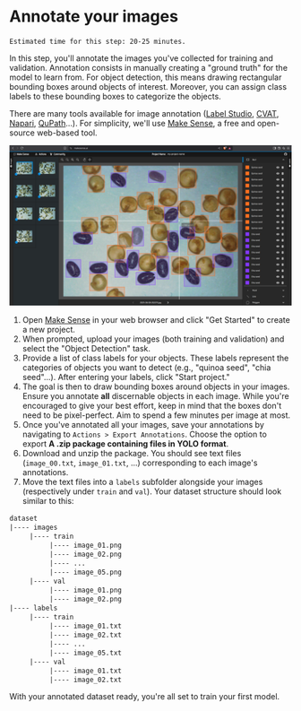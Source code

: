 # Annotate your images

```{margin}
Estimated time for this step: 20-25 minutes.
```

In this step, you'll annotate the images you've collected for training and validation. Annotation consists in manually creating a "ground truth" for the model to learn from. For object detection, this means drawing rectangular bounding boxes around objects of interest. Moreover, you can assign class labels to these bounding boxes to categorize the objects.

There are many tools available for image annotation ([Label Studio](https://github.com/HumanSignal/label-studio), [CVAT](https://github.com/cvat-ai/cvat), [Napari](https://forum.image.sc/t/napari-plugin-for-creating-object-detection-training-data/80622), [QuPath](https://gitlab.com/epfl-center-for-imaging/qupath-yolo-toolbox)...). For simplicity, we'll use [Make Sense](https://www.makesense.ai/), a free and open-source web-based tool.

![annotations overview](../assets/annotations.png)

1. Open [Make Sense](https://www.makesense.ai/) in your web browser and click "Get Started" to create a new project.
2. When prompted, upload your images (both training and validation) and select the "Object Detection" task.
3. Provide a list of class labels for your objects. These labels represent the categories of objects you want to detect (e.g., "quinoa seed", "chia seed"...). After entering your labels, click "Start project."
4. The goal is then to draw bounding boxes around objects in your images. Ensure you annotate **all** discernable objects in each image. While you're encouraged to give your best effort, keep in mind that the boxes don't need to be pixel-perfect. Aim to spend a few minutes per image at most.
5. Once you've annotated all your images, save your annotations by navigating to `Actions > Export Annotations`. Choose the option to export **A .zip package containing files in YOLO format**.
6. Download and unzip the package. You should see text files (`image_00.txt`, `image_01.txt`, ...) corresponding to each image's annotations.
7. Move the text files into a `labels` subfolder alongside your images (respectively under `train` and `val`). Your dataset structure should look similar to this:

```
dataset
|---- images
     |---- train
          |---- image_01.png
          |---- image_02.png
          |---- ...
          |---- image_05.png
     |---- val
          |---- image_01.png
          |---- image_02.png
|---- labels
     |---- train
          |---- image_01.txt
          |---- image_02.txt
          |---- ...
          |---- image_05.txt
     |---- val
          |---- image_01.txt
          |---- image_02.txt
```

With your annotated dataset ready, you're all set to train your first model.
